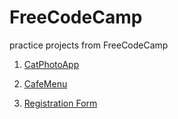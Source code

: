 # FreeCodeCamp

practice projects from FreeCodeCamp

1. [CatPhotoApp](https://catphotoapp-online.netlify.app)

2. [CafeMenu](https://cafe-menu-online.netlify.app)

3. [Registration Form](https://registrationform-online.netlify.app)

